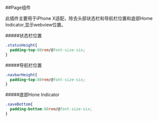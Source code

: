 ##Page组件

此插件主要用于iPhone X适配，除去头部状态栏和导航栏位置和底部Home Indicator,显示webview位置。

#####状态栏位置
```css
.statusHeight{
  padding-top:88rem/@font-size-six;
}
```


#####导航栏位置
```css
.navbarHeight{
  padding-top:88rem/@font-size-six;
}
```


#####底部Hone Indicator
```css
.saveBottom{
  padding-bottom:88rem/@font-size-six;
}
```
